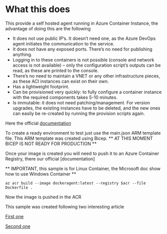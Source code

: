 # What this does

This provide a self hosted agent running in Azure Container Instance, the advantage of doing this are the following

<ul>
<li>It does not use public IP’s. It doesn’t need one, as the Azure DevOps agent initiates the communication to the service.
</li>
<li>It does not have any exposed ports. There’s no need for publishing anything.</li>
<li>Logging in to these containers is not possible (console and network access is not available) – only the configuration script’s outputs can be read, as these are printed to the console.</li>
<li>There’s no need to maintain a VNET or any other infrastructure pieces, as these ACI instances can exist on their own.</li>
<li>Has a lightweight footprint.</li>
<li>Can be provisioned very quickly: to fully configure a container instance with the required components takes 5-10 minutes.</li>
<li>Is immutable: it does not need patching/management. For version upgrades, the existing instances have to be deleted, and the new ones can easily be re-created by running the provision scripts again.</li>
</ul>

Here the official [documentation](https://docs.microsoft.com/en-us/azure/devops/pipelines/agents/docker?view=azure-devops)

To create a ready environment to test just use the main.json ARM template file.  This ARM template was created using Bicep.  ** AT THIS MOMENT BICEP IS NOT READY FOR PRODUCTION **

Once your image is created you will need to push it to an Azure Container Registry, there our official [documentation]

** IMPORTANT, this sample is for Linux Container, the Microsoft doc show how to use Windows Container **

`
az acr build --image dockeragent:latest --registry $acr --file Dockerfile .
`

Now the image is pushed in the ACR

This sample was created following two interesting article

[First one](https://blog.jcorioland.io/archives/2020/06/08/terraform-azurerm-azure-container-instance-devops-agent.html)

[Second one](https://devblogs.microsoft.com/devops/azure-devops-agents-on-azure-container-instances-aci/)